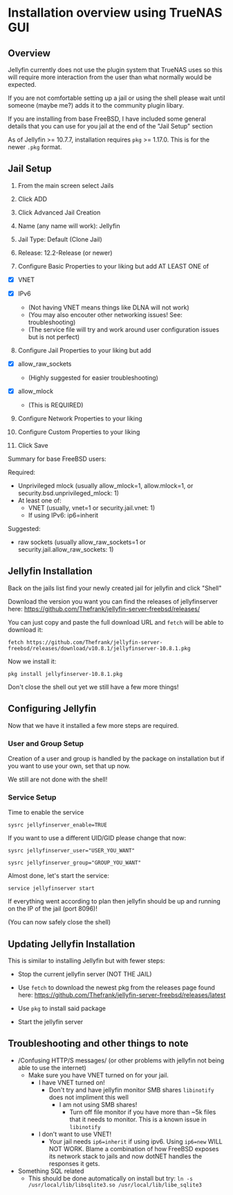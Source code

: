 # Installation overview using TrueNAS GUI
## Overview
Jellyfin currently does not use the plugin system that TrueNAS uses so this will require more interaction from the user than what normally would be expected.

If you are not comfortable setting up a jail or using the shell please wait until someone (maybe me?) adds it to the community plugin libary.

If you are installing from base FreeBSD, I have included some general details that you can use for you jail at the end of the "Jail Setup" section

As of Jellyfin >= 10.7.7, installation requires `pkg` >= 1.17.0. This is for the newer `.pkg` format.

## Jail Setup
1. From the main screen select Jails

2. Click ADD

3. Click Advanced Jail Creation

4. Name (any name will work): Jellyfin

5. Jail Type: Default (Clone Jail)

6. Release: 12.2-Release (or newer)

7. Configure Basic Properties to your liking but add AT LEAST ONE of
- [x] VNET 
- [X] IPv6

  * (Not having VNET means things like DLNA will not work)
  * (You may also encouter other networking issues! See: troubleshooting)
  * (The service file will try and work around user configuration issues but is not perfect)
 
8. Configure Jail Properties to your liking but add
- [x] allow_raw_sockets
  
  * (Highly suggested for easier troubleshooting)
- [x] allow_mlock

  * (This is REQUIRED)

9. Configure Network Properties to your liking

10. Configure Custom Properties to your liking

11. Click Save


Summary for base FreeBSD users:

Required:
- Unprivileged mlock (usually allow_mlock=1, allow.mlock=1, or security.bsd.unprivileged_mlock: 1)
- At least one of:
  - VNET (usually, vnet=1 or security.jail.vnet: 1)
  - If using IPv6: ip6=inherit

Suggested:
- raw sockets (usually allow_raw_sockets=1 or security.jail.allow_raw_sockets: 1)

## Jellyfin Installation

Back on the jails list find your newly created jail for jellyfin and click "Shell"

Download the version you want you can find the releases of jellyfinserver here: https://github.com/Thefrank/jellyfin-server-freebsd/releases/

You can just copy and paste the full download URL and `fetch` will be able to download it:

`fetch https://github.com/Thefrank/jellyfin-server-freebsd/releases/download/v10.8.1/jellyfinserver-10.8.1.pkg`

Now we install it:

`pkg install jellyfinserver-10.8.1.pkg`

Don't close the shell out yet we still have a few more things!

## Configuring Jellyfin

Now that we have it installed a few more steps are required.

### User and Group Setup
Creation of a user and group is handled by the package on installation but if you want to use your own, set that up now.

We still are not done with the shell!

### Service Setup

Time to enable the service

`sysrc jellyfinserver_enable=TRUE`

If you want to use a different UID/GID please change that now:

`sysrc jellyfinserver_user="USER_YOU_WANT"`

`sysrc jellyfinserver_group="GROUP_YOU_WANT"`

Almost done, let's start the service:

`service jellyfinserver start`

If everything went according to plan then jellyfin should be up and running on the IP of the jail (port 8096)!

(You can now safely close the shell)

## Updating Jellyfin Installation

This is similar to installing Jellyfin but with fewer steps:

- Stop the current jellyfin server (NOT THE JAIL)

- Use `fetch` to download the newest pkg from the releases page found here: https://github.com/Thefrank/jellyfin-server-freebsd/releases/latest

- Use `pkg` to install said package

- Start the jellyfin server

## Troubleshooting and other things to note
- /Confusing HTTP/S messages/ (or other problems with jellyfin not being able to use the internet)
   - Make sure you have VNET turned on for your jail.
     - I have VNET turned on!
       - Don't try and have jellyfin monitor SMB shares `libinotify` does not impliment this well
          - I am not using SMB shares!
             - Turn off file monitor if you have more than ~5k files that it needs to monitor. This is a known issue in `libinotify`
     - I don't want to use VNET!
       - Your jail needs `ip6=inherit` if using ipv6. Using `ip6=new` WILL NOT WORK. Blame a combination of how FreeBSD exposes its network stack to jails and now dotNET handles the responses it gets.
- Something SQL related
  - This should be done automatically on install but try: `ln -s /usr/local/lib/libsqlite3.so /usr/local/lib/libe_sqlite3`
